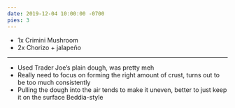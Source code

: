 ```yaml
---
date: 2019-12-04 10:00:00 -0700
pies: 3
---
```

- 1x Crimini Mushroom
- 2x Chorizo + jalapeño

---

- Used Trader Joe’s plain dough, was pretty meh
- Really need to focus on forming the right amount of crust, turns out to be too much consistently
- Pulling the dough into the air tends to make it uneven, better to just keep it on the surface Beddia-style
